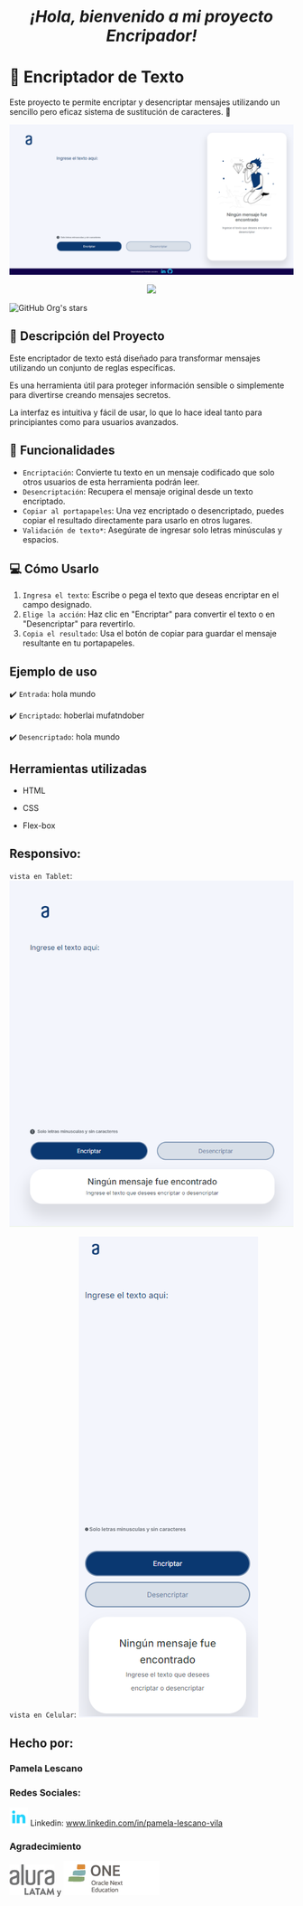
<h1 align="center">
<em>
¡Hola, bienvenido a mi proyecto Encripador! </em>
</h1>

# :name_badge: **Encriptador de Texto**

Este proyecto te permite encriptar y desencriptar mensajes utilizando un sencillo pero eficaz sistema de sustitución de caracteres. :closed_lock_with_key:

![imagen del proyecto](assets/encriptador.png)

<p align="center">
<img src="https://img.shields.io/badge/STATUS-EN%20DESAROLLO-green">
</p>

![GitHub Org's stars](https://img.shields.io/github/stars/camilafernanda?style=social)




## :cop: **Descripción del Proyecto**

Este encriptador de texto está diseñado para transformar mensajes utilizando un conjunto de reglas específicas.

Es una herramienta útil para proteger información sensible o simplemente para divertirse creando mensajes secretos. 

La interfaz es intuitiva y fácil de usar, lo que lo hace ideal tanto para principiantes como para usuarios avanzados.

## :wrench: **Funcionalidades**

- `Encriptación`: Convierte tu texto en un mensaje codificado que solo otros usuarios de esta herramienta podrán leer.
- `Desencriptación`: Recupera el mensaje original desde un texto encriptado.
- `Copiar al portapapeles`: Una vez encriptado o desencriptado, puedes copiar el resultado directamente para usarlo en otros lugares.
- `Validación de texto*`: Asegúrate de ingresar solo letras minúsculas y espacios.

## :computer: **Cómo Usarlo**

1. `Ingresa el texto`: Escribe o pega el texto que deseas encriptar en el campo designado.
2. `Elige la acción`: Haz clic en "Encriptar" para convertir el texto o en "Desencriptar" para revertirlo.
3. `Copia el resultado`: Usa el botón de copiar para guardar el mensaje resultante en tu portapapeles.

## **Ejemplo de uso**

:heavy_check_mark: `Entrada`: hola mundo

:heavy_check_mark: `Encriptado`: hoberlai mufatndober

:heavy_check_mark: `Desencriptado`: hola mundo

## **Herramientas utilizadas**

* HTML

* CSS

* Flex-box

## **Responsivo:**
`vista en Tablet`:
![tablet](assets/vista-encriptador-tablet.png)

`vista en Celular`:
![Celular](assets/vista-encriptador-celular.png)


## Hecho por:

### Pamela Lescano

### Redes Sociales:
![linkedin](assets/linkedin.png)
Linkedin: www.linkedin.com/in/pamela-lescano-vila

### Agradecimiento
![alura](assets/logo-aluraespanhol.png) y ![one-education](assets/one.png)
